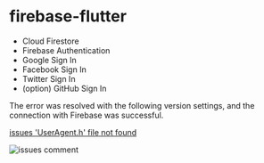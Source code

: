 # firebase-flutter

- Cloud Firestore
- Firebase Authentication
- Google Sign In
- Facebook Sign In
- Twitter Sign In
- (option) GitHub Sign In

The error was resolved with the following version settings, and the connection with Firebase was successful.

[issues 'UserAgent.h' file not found](https://github.com/flutter/flutter/issues/35670)

![issues comment](https://raw.githubusercontent.com/itachi-P/firestore-flutter-connect/images/ss_200306_001.png)
